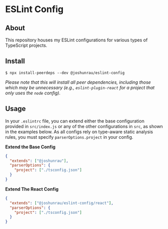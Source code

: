 # ESLint Config

## About

This repository houses my ESLint configurations for various types of TypeScript projects.

## Install

```
$ npx install-peerdeps --dev @joshunrau/eslint-config
```

*Please note that this will install all peer dependencies, including those which may be unnecessary (e.g., `eslint-plugin-react` for a project that only uses the `node` config).*

## Usage

In your `.eslintrc` file, you can extend either the base configuration provided in `src/index.js` or any of the other configurations in `src`, as shown in the examples below. As all configs rely on type-aware static analysis rules, you must specify `parserOptions.project` in your config.

**Extend the Base Config**

```json
{
  "extends": ["@joshunrau"],
  "parserOptions": {
    "project": ["./tsconfig.json"]
  }
}
```

**Extend The React Config**

```json
{
  "extends": ["@joshunrau/eslint-config/react"],
  "parserOptions": {
    "project": ["./tsconfig.json"]
  }
}
```
